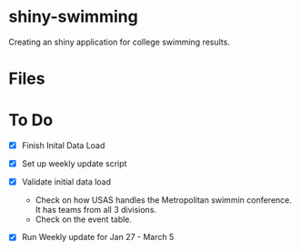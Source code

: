 # shiny-swimming
Creating an shiny application for college swimming results.

# Files 

# To Do  
* [x] Finish Inital Data Load
* [x] Set up weekly update script
* [x] Validate initial data load
    + Check on how USAS handles the Metropolitan swimmin conference.  It has teams from all 3 divisions.  
    + Check on the event table.  

* [x] Run Weekly update for Jan 27 - March 5